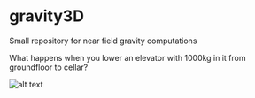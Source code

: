 # gravity3D
Small repository for near field gravity computations

What happens when you lower an elevator with 1000kg in it from groundfloor to cellar?

![alt text](https://github.com/Nasuyo/gravity3D/edit/main/aufzug_1t_draufsicht_keller_zoom_volume.png?raw=true)
